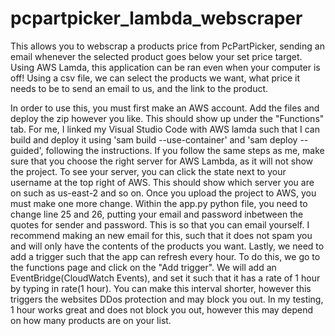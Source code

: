 # pcpartpicker_lambda_webscraper
This allows you to webscrap a products price from PcPartPicker, sending an email whenever the selected product goes below your set price target. Using AWS Lamda, this application can be ran even when your computer is off! Using a csv file, we can select the products we want, what price it needs to be to send an email to us, and the link to the product. 

In order to use this, you must first make an AWS account. Add the files and deploy the zip however you like. This should show up under the "Functions" tab. For me, I linked my Visual Studio Code with AWS lamda such that I can build and deploy it using 'sam build --use-container' and 'sam deploy --guided', following the instructions. If you follow the same steps as me, make sure that you choose the right server for AWS Lambda, as it will not show the project. To see your server, you can click the state next to your username at the top right of AWS. This should show which server you are on such as us-east-2 and so on. Once you upload the project to AWS, you must make one more change. Within the app.py python file, you need to change line 25 and 26, putting your email and password inbetween the quotes for sender and password. This is so that you can email yourself. I recommend making an new email for this, such that it does not spam you and will only have the contents of the products you want. Lastly, we need to add a trigger such that the app can refresh every hour. To do this, we go to the functions page and click on the "Add trigger". We will add an EventBridge(CloudWatch Events), and set it such that it has a rate of 1 hour by typing in rate(1 hour). You can make this interval shorter, however this triggers the websites DDos protection and may block you out. In my testing, 1 hour works great and does not block you out, however this may depend on how many products are on your list.

